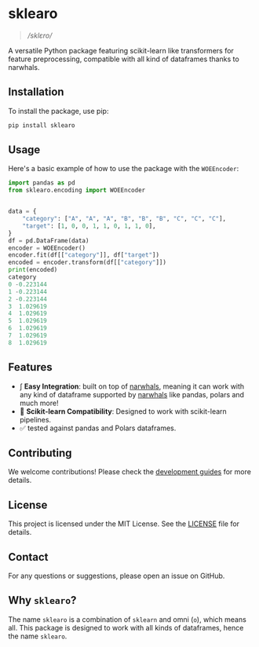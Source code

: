 # sklearo

> */sklɛro/*

A versatile Python package featuring scikit-learn like transformers for feature preprocessing, compatible with all kind of dataframes thanks to narwhals.

## Installation

To install the package, use pip:

```bash
pip install sklearo
```

## Usage

Here's a basic example of how to use the package with the `WOEEncoder`:

```python
import pandas as pd
from sklearo.encoding import WOEEncoder


data = {
    "category": ["A", "A", "A", "B", "B", "B", "C", "C", "C"],
    "target": [1, 0, 0, 1, 1, 0, 1, 1, 0],
}
df = pd.DataFrame(data)
encoder = WOEEncoder()
encoder.fit(df[["category"]], df["target"])
encoded = encoder.transform(df[["category"]])
print(encoded)
category
0 -0.223144
1 -0.223144
2 -0.223144
3  1.029619
4  1.029619
5  1.029619
6  1.029619
7  1.029619
8  1.029619
```

## Features

- ∫ **Easy Integration**: built on top of [narwhals](https://narwhals-dev.github.io/narwhals/), meaning it can work with any kind of dataframe supported by [narwhals](https://narwhals-dev.github.io/narwhals/extending/) like pandas, polars and much more!
- 🌸 **Scikit-learn Compatibility**: Designed to work with scikit-learn pipelines.
- ✅ tested against pandas and Polars dataframes.

## Contributing

We welcome contributions! Please check the [development guides](development_guide.md) for more details.

## License

This project is licensed under the MIT License. See the [LICENSE](LICENSE) file for details.

## Contact

For any questions or suggestions, please open an issue on GitHub.

## Why `sklearo`?

The name `sklearo` is a combination of `sklearn` and omni (`o`), which means all. This package is designed to work with all kinds of dataframes, hence the name `sklearo`.
